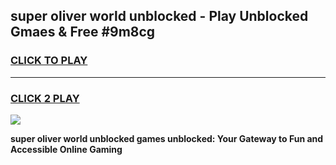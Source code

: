 
## super oliver world unblocked - Play Unblocked Gmaes & Free #9m8cg
<h3>
<a href="https://news.freeplayer.one?title=super_oliver_world_unblocked&ref=24F">CLICK TO PLAY</a></h3>
<hr>

<h3>
<a href="https://news.freeplayer.one?title=super_oliver_world_unblocked&ref=24F">CLICK 2 PLAY</a>
  
</h3>

<a href="https://news.freeplayer.one?title=super_oliver_world_unblocked&ref=24F/"><img src="https://clearcache.store/games.png"></a>


**super oliver world unblocked games unblocked: Your Gateway to Fun and Accessible Online Gaming**
